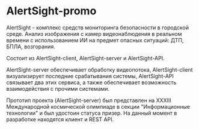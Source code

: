 # AlertSight-promo

AlertSight - комплекс средств мониторинга безопасности в городской среде. Анализ изображения с камер видеонаблюдения в реальном времени с использованием ИИ на предмет опасных ситуаций: ДТП, БПЛА, возгорания.

Состоит из AlertSight-client, AlertSight-server и AlertSight-API.

AlertSight-server обеспечивает обработку видеопотока, AlertSight-client визуализирует последние срабатывания системы, AlertSight-API связывает два этих сервиса, а также обеспечивает возможность взаимодействия с прочими системами.

Прототип проекта (AlertSight-server) был представлен на XXXIII Международной космической олимпиаде в секции "Информационные технологии" и был удостоин статуса призер. На данный момент в разработке находятся клиент и REST API.
